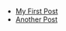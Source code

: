 <ul>
  <li><a href="post1.html">My First Post</a></li>
  <li><a href="post2.html">Another Post</a></li>
</ul>
